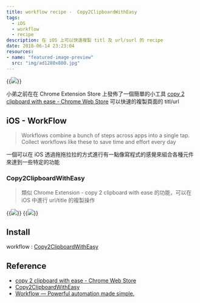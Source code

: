 ```yaml
---
title: workflow recipe -  Copy2ClipboardWithEasy
tags:
  - iOS
  - workflow
  - recipe
description: 在 iOS 上可以快速複製 titl 及 url/surl 的 recipe
date: 2018-06-14 23:23:04
resources:
- name: "featured-image-preview"
  src: "img/ad1280x800.jpg"
---
```


<!--more-->

{{<image src="img/ad1280x800.jpg">}}

小弟之前在在 Chrome Extension Store 上發佈了一個簡單的小工具 [copy 2 clipboard with ease - Chrome Web Store](https://chrome.google.com/webstore/detail/copy-2-clipboard-with-eas/hiiobhaaokpmdmkkcaokdlanlemmcoah) 可以快速的複製頁面的 titl/url

## iOS - WorkFlow
> Workflows combine a bunch of steps across apps into a single tap. Collect workflows like these to save time and effort every day

一個可以在 iOS 透過拖拖拉拉的方式進行有一點像寫程式的感覺來組合各種元件來達到一些特定的功能

### Copy2ClipboardWithEasy
> 類似 Chrome Extension - copy 2 clipboard with ease 的功能，可以在 iOS 中進行 url/title 的複製操作

{{<image src="img/ios-workflow-1.PNG">}}
{{<image src="img/ios-workflow-2.PNG">}}

## Install 

workflow : [Copy2ClipboardWithEasy](https://workflow.is/workflows/f7a238967381488d8ecf9328334e20c3)

## Reference
- [copy 2 clipboard with ease - Chrome Web Store](https://chrome.google.com/webstore/detail/copy-2-clipboard-with-eas/hiiobhaaokpmdmkkcaokdlanlemmcoah)
- [Copy2ClipboardWithEasy](https://workflow.is/workflows/f7a238967381488d8ecf9328334e20c3)
- [Workflow — Powerful automation made simple.](https://workflow.is/)

